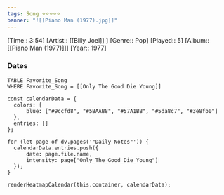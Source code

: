 ```yaml
---
tags: Song ⭐⭐⭐⭐⭐ 
banner: "![[Piano Man (1977).jpg]]"
---
```

[Time:: 3:54]
[Artist:: [[Billy Joel]] ]
[Genre:: Pop]
[Played:: 5]
[Album:: [[Piano Man (1977)]]]
[Year:: 1977]
### Dates
````dataview
TABLE Favorite_Song
WHERE Favorite_Song = [[Only The Good Die Young]]
````

  ```dataviewjs
const calendarData = { 
	colors: { 
		blue: ["#9ccfd8", "#5BAAB8", "#57A1BB", "#5da8c7", "#3e8fb0"] 
	}, 
	entries: [] 
}; 

for (let page of dv.pages('"Daily Notes"')) { 
	calendarData.entries.push({ 
		date: page.file.name, 
		intensity: page["Only_The_Good_Die_Young"]
	}); 
} 

renderHeatmapCalendar(this.container, calendarData);
```
